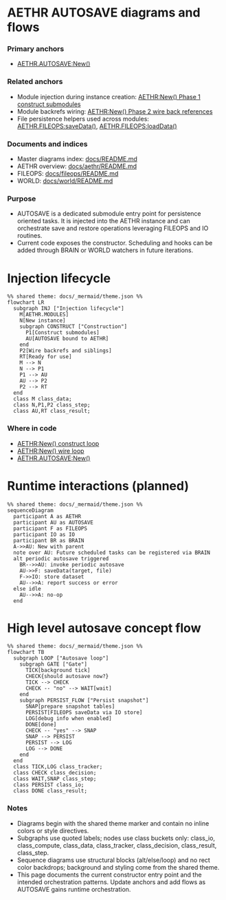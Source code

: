# AETHR AUTOSAVE diagrams and flows

### Primary anchors
- [AETHR.AUTOSAVE:New()](https://github.com/Gh0st352/AETHR/blob/main/dev/autosave.lua#L19)

### Related anchors
- Module injection during instance creation: [AETHR:New() Phase 1 construct submodules](https://github.com/Gh0st352/AETHR/blob/main/dev/AETHR.lua#L155)
- Module backrefs wiring: [AETHR:New() Phase 2 wire back references](https://github.com/Gh0st352/AETHR/blob/main/dev/AETHR.lua#L172)
- File persistence helpers used across modules: [AETHR.FILEOPS:saveData()](https://github.com/Gh0st352/AETHR/blob/main/dev/FILEOPS_.lua#L155), [AETHR.FILEOPS:loadData()](https://github.com/Gh0st352/AETHR/blob/main/dev/FILEOPS_.lua#L173)

### Documents and indices
- Master diagrams index: [docs/README.md](../README.md)
- AETHR overview: [docs/aethr/README.md](../aethr/README.md)
- FILEOPS: [docs/fileops/README.md](../fileops/README.md)
- WORLD: [docs/world/README.md](../world/README.md)

### Purpose
- AUTOSAVE is a dedicated submodule entry point for persistence oriented tasks. It is injected into the AETHR instance and can orchestrate save and restore operations leveraging FILEOPS and IO routines.
- Current code exposes the constructor. Scheduling and hooks can be added through BRAIN or WORLD watchers in future iterations.

# Injection lifecycle

```mermaid
%% shared theme: docs/_mermaid/theme.json %%
flowchart LR
  subgraph INJ ["Injection lifecycle"]
    M[AETHR.MODULES]
    N[New instance]
    subgraph CONSTRUCT ["Construction"]
      P1[Construct submodules]
      AU[AUTOSAVE bound to AETHR]
    end
    P2[Wire backrefs and siblings]
    RT[Ready for use]
    M --> N
    N --> P1
    P1 --> AU
    AU --> P2
    P2 --> RT
  end
  class M class_data;
  class N,P1,P2 class_step;
  class AU,RT class_result;
```

### Where in code
- [AETHR:New() construct loop](https://github.com/Gh0st352/AETHR/blob/main/dev/AETHR.lua#L155)
- [AETHR:New() wire loop](https://github.com/Gh0st352/AETHR/blob/main/dev/AETHR.lua#L172)
- [AETHR.AUTOSAVE:New()](https://github.com/Gh0st352/AETHR/blob/main/dev/autosave.lua#L19)

# Runtime interactions (planned)

```mermaid
%% shared theme: docs/_mermaid/theme.json %%
sequenceDiagram
  participant A as AETHR
  participant AU as AUTOSAVE
  participant F as FILEOPS
  participant IO as IO
  participant BR as BRAIN
  A->>AU: New with parent
  note over AU: Future scheduled tasks can be registered via BRAIN
  alt periodic autosave triggered
    BR-->>AU: invoke periodic autosave
    AU->>F: saveData(target, file)
    F->>IO: store dataset
    AU-->>A: report success or error
  else idle
    AU-->>A: no-op
  end
```

# High level autosave concept flow

```mermaid
%% shared theme: docs/_mermaid/theme.json %%
flowchart TB
  subgraph LOOP ["Autosave loop"]
    subgraph GATE ["Gate"]
      TICK[background tick]
      CHECK{should autosave now?}
      TICK --> CHECK
      CHECK -- "no" --> WAIT[wait]
    end
    subgraph PERSIST_FLOW ["Persist snapshot"]
      SNAP[prepare snapshot tables]
      PERSIST[FILEOPS saveData via IO store]
      LOG[debug info when enabled]
      DONE[done]
      CHECK -- "yes" --> SNAP
      SNAP --> PERSIST
      PERSIST --> LOG
      LOG --> DONE
    end
  end
  class TICK,LOG class_tracker;
  class CHECK class_decision;
  class WAIT,SNAP class_step;
  class PERSIST class_io;
  class DONE class_result;
```

### Notes
- Diagrams begin with the shared theme marker and contain no inline colors or style directives.
- Subgraphs use quoted labels; nodes use class buckets only: class_io, class_compute, class_data, class_tracker, class_decision, class_result, class_step.
- Sequence diagrams use structural blocks (alt/else/loop) and no rect color backdrops; background and styling come from the shared theme.
- This page documents the current constructor entry point and the intended orchestration patterns. Update anchors and add flows as AUTOSAVE gains runtime orchestration.